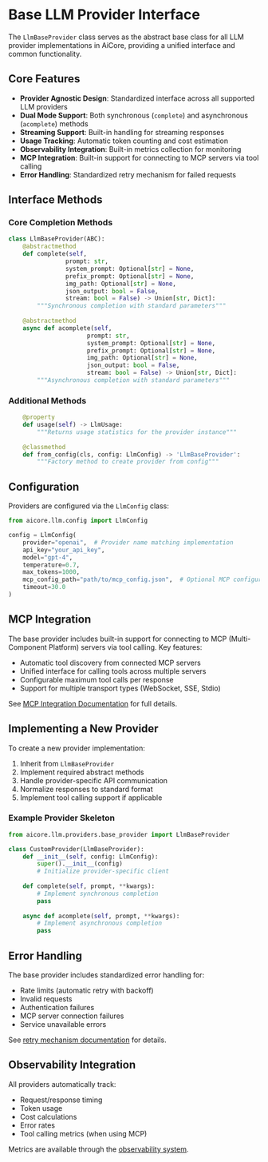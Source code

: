 
# Base LLM Provider Interface

The `LlmBaseProvider` class serves as the abstract base class for all LLM provider implementations in AiCore, providing a unified interface and common functionality.

## Core Features

- **Provider Agnostic Design**: Standardized interface across all supported LLM providers
- **Dual Mode Support**: Both synchronous (`complete`) and asynchronous (`acomplete`) methods
- **Streaming Support**: Built-in handling for streaming responses
- **Usage Tracking**: Automatic token counting and cost estimation
- **Observability Integration**: Built-in metrics collection for monitoring
- **MCP Integration**: Built-in support for connecting to MCP servers via tool calling
- **Error Handling**: Standardized retry mechanism for failed requests

## Interface Methods

### Core Completion Methods

```python
class LlmBaseProvider(ABC):
    @abstractmethod
    def complete(self, 
                prompt: str,
                system_prompt: Optional[str] = None,
                prefix_prompt: Optional[str] = None,
                img_path: Optional[str] = None,
                json_output: bool = False,
                stream: bool = False) -> Union[str, Dict]:
        """Synchronous completion with standard parameters"""
        
    @abstractmethod
    async def acomplete(self,
                      prompt: str,
                      system_prompt: Optional[str] = None,
                      prefix_prompt: Optional[str] = None,
                      img_path: Optional[str] = None,
                      json_output: bool = False,
                      stream: bool = False) -> Union[str, Dict]:
        """Asynchronous completion with standard parameters"""
```

### Additional Methods

```python
    @property
    def usage(self) -> LlmUsage:
        """Returns usage statistics for the provider instance"""
        
    @classmethod
    def from_config(cls, config: LlmConfig) -> 'LlmBaseProvider':
        """Factory method to create provider from config"""
```

## Configuration

Providers are configured via the `LlmConfig` class:

```python
from aicore.llm.config import LlmConfig

config = LlmConfig(
    provider="openai",  # Provider name matching implementation
    api_key="your_api_key",
    model="gpt-4",
    temperature=0.7,
    max_tokens=1000,
    mcp_config_path="path/to/mcp_config.json",  # Optional MCP configuration
    timeout=30.0
)
```

## MCP Integration

The base provider includes built-in support for connecting to MCP (Multi-Component Platform) servers via tool calling. Key features:

- Automatic tool discovery from connected MCP servers
- Unified interface for calling tools across multiple servers
- Configurable maximum tool calls per response
- Support for multiple transport types (WebSocket, SSE, Stdio)

See [MCP Integration Documentation](./mcp.md) for full details.

## Implementing a New Provider

To create a new provider implementation:

1. Inherit from `LlmBaseProvider`
2. Implement required abstract methods
3. Handle provider-specific API communication
4. Normalize responses to standard format
5. Implement tool calling support if applicable

### Example Provider Skeleton

```python
from aicore.llm.providers.base_provider import LlmBaseProvider

class CustomProvider(LlmBaseProvider):
    def __init__(self, config: LlmConfig):
        super().__init__(config)
        # Initialize provider-specific client
        
    def complete(self, prompt, **kwargs):
        # Implement synchronous completion
        pass
        
    async def acomplete(self, prompt, **kwargs):
        # Implement asynchronous completion
        pass
```

## Error Handling

The base provider includes standardized error handling for:
- Rate limits (automatic retry with backoff)
- Invalid requests
- Authentication failures
- MCP server connection failures
- Service unavailable errors

See [retry mechanism documentation](./retry.md) for details.

## Observability Integration

All providers automatically track:
- Request/response timing
- Token usage
- Cost calculations
- Error rates
- Tool calling metrics (when using MCP)

Metrics are available through the [observability system](../observability/overview.md).